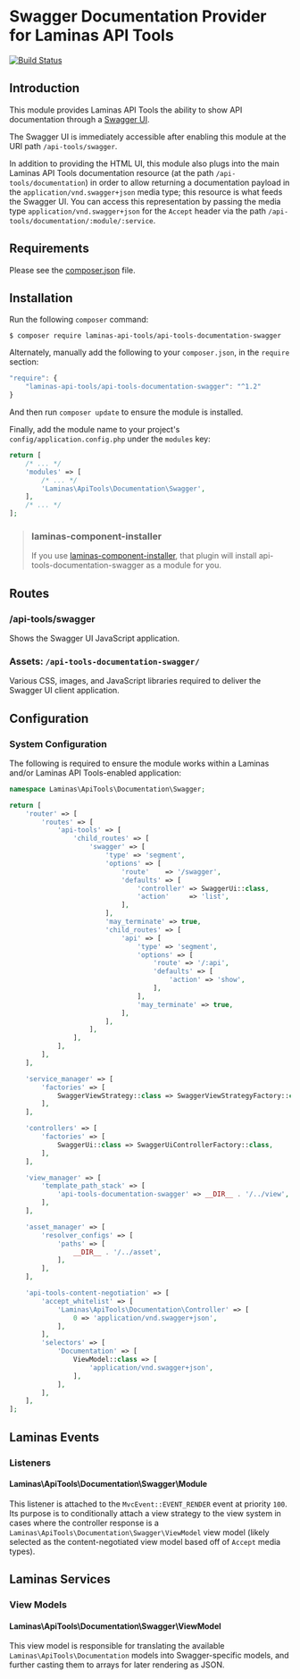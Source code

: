 Swagger Documentation Provider for Laminas API Tools
============================================

[![Build Status](https://travis-ci.org/laminas-api-tools/api-tools-documentation-swagger.png)](https://travis-ci.org/laminas-api-tools/api-tools-documentation-swagger)

Introduction
------------

This module provides Laminas API Tools the ability to show API documentation through a
[Swagger UI](http://swagger.io/).

The Swagger UI is immediately accessible after enabling this module at the URI path `/api-tools/swagger`.

In addition to providing the HTML UI, this module also plugs into the main Laminas API Tools documentation
resource (at the path `/api-tools/documentation`) in order to allow returning a documentation
payload in the `application/vnd.swagger+json` media type; this resource is what feeds the Swagger
UI. You can access this representation by passing the media type `application/vnd.swagger+json` for
the `Accept` header via the path `/api-tools/documentation/:module/:service`.

Requirements
------------
  
Please see the [composer.json](composer.json) file.

Installation
------------

Run the following `composer` command:

```console
$ composer require laminas-api-tools/api-tools-documentation-swagger
```

Alternately, manually add the following to your `composer.json`, in the `require` section:

```javascript
"require": {
    "laminas-api-tools/api-tools-documentation-swagger": "^1.2"
}
```

And then run `composer update` to ensure the module is installed.

Finally, add the module name to your project's `config/application.config.php` under the `modules`
key:

```php
return [
    /* ... */
    'modules' => [
        /* ... */
        'Laminas\ApiTools\Documentation\Swagger',
    ],
    /* ... */
];
```

> ### laminas-component-installer
>
> If you use [laminas-component-installer](https://github.com/laminas/laminas-component-installer),
> that plugin will install api-tools-documentation-swagger as a module for you.

Routes
------

### /api-tools/swagger

Shows the Swagger UI JavaScript application.

### Assets: `/api-tools-documentation-swagger/`

Various CSS, images, and JavaScript libraries required to deliver the Swagger UI client
application.

Configuration
-------------

### System Configuration

The following is required to ensure the module works within a Laminas and/or Laminas API Tools-enabled
application:

```php
namespace Laminas\ApiTools\Documentation\Swagger;

return [
    'router' => [
        'routes' => [
            'api-tools' => [
                'child_routes' => [
                    'swagger' => [
                        'type' => 'segment',
                        'options' => [
                            'route'    => '/swagger',
                            'defaults' => [
                                'controller' => SwaggerUi::class,
                                'action'     => 'list',
                            ],
                        ],
                        'may_terminate' => true,
                        'child_routes' => [
                            'api' => [
                                'type' => 'segment',
                                'options' => [
                                    'route' => '/:api',
                                    'defaults' => [
                                        'action' => 'show',
                                    ],
                                ],
                                'may_terminate' => true,
                            ],
                        ],
                    ],
                ],
            ],
        ],
    ],

    'service_manager' => [
        'factories' => [
            SwaggerViewStrategy::class => SwaggerViewStrategyFactory::class,
        ],
    ],

    'controllers' => [
        'factories' => [
            SwaggerUi::class => SwaggerUiControllerFactory::class,
        ],
    ],

    'view_manager' => [
        'template_path_stack' => [
            'api-tools-documentation-swagger' => __DIR__ . '/../view',
        ],
    ],

    'asset_manager' => [
        'resolver_configs' => [
            'paths' => [
                __DIR__ . '/../asset',
            ],
        ],
    ],

    'api-tools-content-negotiation' => [
        'accept_whitelist' => [
            'Laminas\ApiTools\Documentation\Controller' => [
                0 => 'application/vnd.swagger+json',
            ],
        ],
        'selectors' => [
            'Documentation' => [
                ViewModel::class => [
                    'application/vnd.swagger+json',
                ],
            ],
        ],
    ],
];
```

Laminas Events
----------

### Listeners

#### Laminas\ApiTools\Documentation\Swagger\Module

This listener is attached to the `MvcEvent::EVENT_RENDER` event at priority `100`.  Its purpose is
to conditionally attach a view strategy to the view system in cases where the controller response is
a `Laminas\ApiTools\Documentation\Swagger\ViewModel` view model (likely selected as the
content-negotiated view model based off of `Accept` media types).

Laminas Services
------------

### View Models

#### Laminas\ApiTools\Documentation\Swagger\ViewModel

This view model is responsible for translating the available `Laminas\ApiTools\Documentation` models
into Swagger-specific models, and further casting them to arrays for later rendering as JSON.
